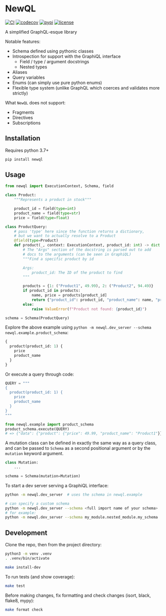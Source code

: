 # NewQL

[![CI](https://github.com/nayaverdier/newql/actions/workflows/ci.yml/badge.svg)](https://github.com/nayaverdier/newql/actions/workflows/ci.yml)
[![codecov](https://codecov.io/gh/nayaverdier/newql/branch/main/graph/badge.svg)](https://codecov.io/gh/nayaverdier/newql)
[![pypi](https://img.shields.io/pypi/v/newql)](https://pypi.org/project/newql)
[![license](https://img.shields.io/github/license/nayaverdier/newql.svg)](https://github.com/nayaverdier/newql/blob/main/LICENSE)

A simplified GraphQL-esque library

Notable features:

- Schema defined using pythonic classes
- Introspection for support with the GraphiQL interface
  - Field / type / argument docstrings
  - Nested types
- Aliases
- Query variables
- Enums (can simply use pure python enums)
- Flexible type system (unlike GraphQL which coerces and validates more strictly)

What `NewQL` does not support:

- Fragments
- Directives
- Subscriptions

## Installation

Requires python 3.7+

```bash
pip install newql
```

## Usage

```python
from newql import ExecutionContext, Schema, field

class Product:
    """Represents a product in stock"""

    product_id = field(type=int)
    product_name = field(type=str)
    price = field(type=float)

class ProductQuery:
    # pass 'type' here since the function returns a dictionary,
    # but we want to actually resolve to a Product
    @field(type=Product)
    def product(_, context: ExecutionContext, product_id: int) -> dict:
        # The "Args" section of the docstring is parsed out to add
        # docs to the arguments (can be seen in GraphiQL)
        """Find a specific product by id

        Args:
            product_id: The ID of the product to find
        """

        products = {1: ("Product1", 49.99), 2: ("Product2", 94.49)}
        if product_id in products:
            name, price = products[product_id]
            return {"product_id": product_id, "product_name": name, "price": price}
        else:
            raise ValueError(f"Product not found: {product_id}")

schema = Schema(ProductQuery)
```

Explore the above example using `python -m newql.dev_server --schema newql.example.product_schema`:

```graphql
{
  product(product_id: 1) {
    price
    product_name
  }
}
```

Or execute a query through code:

```python
QUERY = """
{
  product(product_id: 1) {
    price
    product_name
  }
}
"""

from newql.example import product_schema
product_schema.execute(QUERY)
# => {"data": {"product": {"price": 49.99, "product_name": "Product1"}}}
```

A mutation class can be defined in exactly the same way as a query class,
and can be passed to `Schema` as a second positional argument or by the
`mutation` keyword argument.

```python
class Mutation:
    ...

schema = Schema(mutation=Mutation)
```

To start a dev server serving a GraphiQL interface:

```bash
python -m newql.dev_server  # uses the schema in newql.example

# can specify a custom schema
python -m newql.dev_server --schema <full import name of your schema>
# for example:
python -m newql.dev_server --schema my_module.nested_module.my_schema
```

## Development

Clone the repo, then from the project directory:

```bash
python3 -m venv .venv
. .venv/bin/activate

make install-dev
```

To run tests (and show coverage):

```bash
make test
```

Before making changes, fix formatting and check changes (isort, black, flake8, mypy):

```bash
make format check
```
